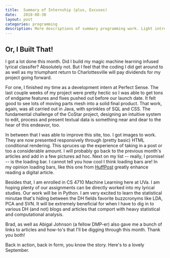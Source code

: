 ```yaml
---
title:  Summary of Internship (plus, Excuses)
date:   2018-08-30
layout: post
categories: programming
description: More descriptions of summary programming work. Light intro to DMP.
---
```


## Or, I Built That!

I got a lot done this month. Did I build my magic machine learning infused lyrical classifer? Absolutely not. But I feel that the coding I did get around to as well as my triumphant return to Charlottesville will pay dividends for my project going forward. 

For one, I finished my time as a development intern at Perfect Sense. The last couple weeks of my project were pretty hectic so I was able to get tons of endgame features and fixes pushed out before our launch date. It felt good to see lots of moving parts mesh into a solid final product. That work, again, was all carried out in Java, with sprinkles of SQL and CSS. The fundamental challenge of the CoStar project, designing an intuitive system to edit, process and present textual data is something near and dear to the hear of this endeavor, too.

In between that I was able to improve this site, too. I got images to work. They are now presented responsively through (pretty basic) HTML conditional rendering. This spruces up the experience of taking in a post or too a considerable amount. I will probably go back to the previous month's articles and add in a few pictures ad hoc. Next on my list -- really, I promise! -- is the loading bar. I cannot tell you how cool I think loading bars are! In my opinion loading bars, like this one from [HuffPost](https://www.huffingtonpost.com/entry/rudy-giuliani-fox-news-trump-tower_us_5b5f4400e4b0fd5c73d1d5f3) greatly enhance reading a digital article. 

Besides that, I am enrolled in CS 4710 Machine Learning here at UVa. I am hoping plenty of our assignments can be directly worked into my lyrical studies. Our work will be in Python. I am very excited to learn the statistical minutae that's hiding between the DH fields favorite buzzcronyms like LDA, PCA and SVN. It will be extremely beneficial for when I have to dig in to various DH (and not) blogs and articles that comport with heavy statistical and computational analysis.

Brad, as well as Abigal Johnson (a fellow DMP-er) also gave me a bunch of links to articles and how-to's that I'll be digging through this month. Thank you both!

Back in action, back in form, you know the story. Here's to a lovely September.